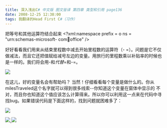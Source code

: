 ```yaml
---
title: 深入浅出C# 中文版 图文皆译 第四章 类型和引用 page136
date: 2008-12-25 12:38:00
tags: 我翻译的Head First C#（习作）
---
```

把等号和其他运算符结合起来  <?xml:namespace prefix = o ns = "urn:schemas-microsoft-
com:office:office" />

好好看看我们用来从结束里程数中减去开始里程数的运算符（-
=）。问题是它不仅做减法，而且它还把值赋给减号左边的变量。用旅行的里程数乘以补贴率的时候也是一样的。我们将会用-和*代替*=和-=。

![](https://p-blog.csdn.net/images/p_blog_csdn_net/cuipengfei1/EntryImages/20081225/%E6%88%AA%E5%9B%BE00.jpg)

在这儿，好的变量名会有帮助吗？  当然！仔细看看每个变量是做什么的。你从milesTraveled这个名字就可以得到很多线索--你知道这个变量在窗体中显示的
不对，而且你也知道这个值应该怎么计算得来。所以你可以利用这一点来在代码中寻找bug。如果错误代码是下面这样的，找到问题就困难多了：

![](https://p-blog.csdn.net/images/p_blog_csdn_net/cuipengfei1/EntryImages/20081225/%E6%88%AA%E5%9B%BE01.jpg)



[ ![](https://profile.csdnimg.cn/5/2/5/3_cuipengfei1)
![](https://g.csdnimg.cn/static/user-reg-year/1x/11.png)
](https://blog.csdn.net/cuipengfei1)





